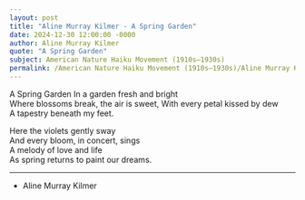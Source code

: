 ```yaml
---
layout: post
title: "Aline Murray Kilmer - A Spring Garden"
date: 2024-12-30 12:00:00 -0000
author: Aline Murray Kilmer
quote: "A Spring Garden"
subject: American Nature Haiku Movement (1910s–1930s)
permalink: /American Nature Haiku Movement (1910s–1930s)/Aline Murray Kilmer/Aline Murray Kilmer - A Spring Garden
---
```


A Spring Garden
In a garden fresh and bright  
Where blossoms break, the air is sweet,
With every petal kissed by dew  
A tapestry beneath my feet.

Here the violets gently sway  
And every bloom, in concert, sings  
A melody of love and life  
As spring returns to paint our dreams.

 --- 


- Aline Murray Kilmer
